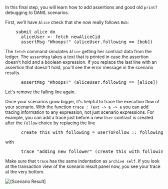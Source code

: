 In this final step, you will learn how to add assertions and good old `printf` debugging to DAML
scenarios.

First, we'll have `Alice` check that she now really follows `Bob`:

<pre class="file" data-filename="daml/User.daml" data-target="append">
    submit alice do 
      aliceUser <- fetch newAliceCid
      assertMsg "Whoops!" (aliceUser.following == [bob])
</pre>

The `fetch` command simulates `Alice` getting her contract data from the ledger. The `assertMsg`
takes a text that is printed in case the assertion doesn't hold and a boolean expression. If you
replace the last line with an assertion that doesn't hold, you'll see the error message in the
scenario results.

<pre class="file" data-filename="daml/User.daml" data-target="append">
      assertMsg "Whoops!" (aliceUser.following == [alice])
</pre>

Let's remove the failing line again.

Once your scenarios grow bigger, it's helpful to trace the execution flow of your scenario. With the
function `trace : Text -> a -> a` you can add tracing information to any expression, not just
scenario expressions. For example, you can add a trace just before a new `User` contract is created
after the `Follow` choice by replacing the line 

<pre>
      create this with following = userToFollow :: following
</pre>

with

<pre class="file" data-target="clipboard">
      trace "adding new follower" (create this with following = userToFollow :: following)
</pre>

Make sure that `trace` has the same indentation as `archive self`. If you look at the transaction view of the scenario result panel now, you see your trace at the very
bottom.

![[Scenario Result]](/daml/courses/testing-daml-models/testing-with-scenarios/assets/scenario-result-traces.png)
